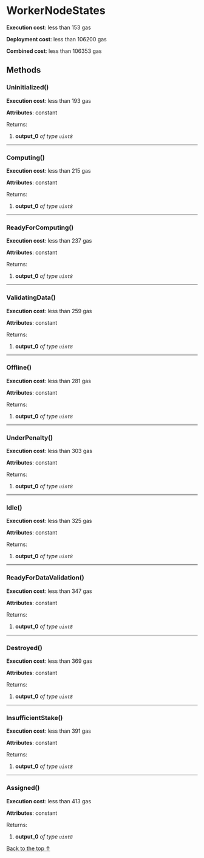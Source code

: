# WorkerNodeStates


**Execution cost**: less than 153 gas

**Deployment cost**: less than 106200 gas

**Combined cost**: less than 106353 gas




## Methods
### Uninitialized()


**Execution cost**: less than 193 gas

**Attributes**: constant



Returns:


1. **output_0** *of type `uint8`*

--- 
### Computing()


**Execution cost**: less than 215 gas

**Attributes**: constant



Returns:


1. **output_0** *of type `uint8`*

--- 
### ReadyForComputing()


**Execution cost**: less than 237 gas

**Attributes**: constant



Returns:


1. **output_0** *of type `uint8`*

--- 
### ValidatingData()


**Execution cost**: less than 259 gas

**Attributes**: constant



Returns:


1. **output_0** *of type `uint8`*

--- 
### Offline()


**Execution cost**: less than 281 gas

**Attributes**: constant



Returns:


1. **output_0** *of type `uint8`*

--- 
### UnderPenalty()


**Execution cost**: less than 303 gas

**Attributes**: constant



Returns:


1. **output_0** *of type `uint8`*

--- 
### Idle()


**Execution cost**: less than 325 gas

**Attributes**: constant



Returns:


1. **output_0** *of type `uint8`*

--- 
### ReadyForDataValidation()


**Execution cost**: less than 347 gas

**Attributes**: constant



Returns:


1. **output_0** *of type `uint8`*

--- 
### Destroyed()


**Execution cost**: less than 369 gas

**Attributes**: constant



Returns:


1. **output_0** *of type `uint8`*

--- 
### InsufficientStake()


**Execution cost**: less than 391 gas

**Attributes**: constant



Returns:


1. **output_0** *of type `uint8`*

--- 
### Assigned()


**Execution cost**: less than 413 gas

**Attributes**: constant



Returns:


1. **output_0** *of type `uint8`*

[Back to the top ↑](#workernodestates)

